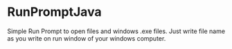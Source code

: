 # RunPromptJava
Simple Run Prompt to open files and windows .exe files. 
Just write file name as you write on run window of your windows computer.
